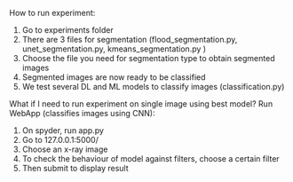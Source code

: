 How to run experiment:
1) Go to experiments folder
2) There are 3 files for segmentation (flood_segmentation.py, unet_segmentation.py, kmeans_segmentation.py )
3) Choose the file you need for segmentation type to obtain segmented images
4) Segmented images are now ready to be classified
5) We test several DL and ML models to classify images (classification.py)

What if I need to run experiment on single image using best model? 
Run WebApp (classifies images using CNN):
1) On spyder, run app.py
2) Go to 127.0.0.1:5000/
3) Choose an x-ray image
4) To check the behaviour of model against filters, choose a certain filter
5) Then submit to display result
